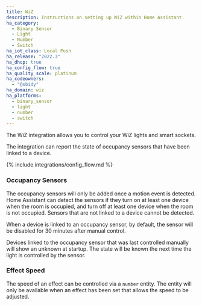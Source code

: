 ```yaml
---
title: WiZ
description: Instructions on setting up WiZ within Home Assistant.
ha_category:
  - Binary Sensor
  - Light
  - Number
  - Switch
ha_iot_class: Local Push
ha_release: "2022.3"
ha_dhcp: true
ha_config_flow: true
ha_quality_scale: platinum
ha_codeowners:
  - "@sbidy"
ha_domain: wiz
ha_platforms:
  - binary_sensor
  - light
  - number
  - switch
---
```


The WiZ integration allows you to control your WiZ lights and smart sockets.

The integration can report the state of occupancy sensors that have been linked to a device.

{% include integrations/config_flow.md %}

### Occupancy Sensors

The occupancy sensors will only be added once a motion event is detected. Home Assistant can detect the sensors if they turn on at least one device when the room is occupied, and turn off at least one device when the room is not occupied. Sensors that are not linked to a device cannot be detected.

When a device is linked to an occupancy sensor, by default, the sensor will be disabled for 30 minutes after manual control.

Devices linked to the occupancy sensor that was last controlled manually will show an unknown at startup. The state will be known the next time the light is controlled by the sensor.

### Effect Speed

The speed of an effect can be controlled via a `number` entity. The entity will only be available when an effect has been set that allows the speed to be adjusted.
